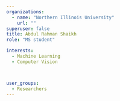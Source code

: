 ```yaml
---
organizations:
  - name: "Northern Illinois University"
    url: ""
superuser: false
title: Abdul Rahman Shaikh
role: "MS student"

interests:
  - Machine Learning
  - Computer Vision



user_groups:
  - Researchers
---
```

